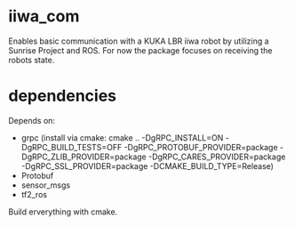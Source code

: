 # iiwa_com
  Enables basic communication with a KUKA LBR iiwa robot by utilizing a Sunrise
  Project and ROS. For now the package focuses on receiving the robots state.
  
# dependencies
Depends on:

- grpc (install via cmake:  cmake .. -DgRPC_INSTALL=ON -DgRPC_BUILD_TESTS=OFF -DgRPC_PROTOBUF_PROVIDER=package -DgRPC_ZLIB_PROVIDER=package -DgRPC_CARES_PROVIDER=package -DgRPC_SSL_PROVIDER=package -DCMAKE_BUILD_TYPE=Release)
- Protobuf
- sensor_msgs
- tf2_ros

Build erverything with cmake.
